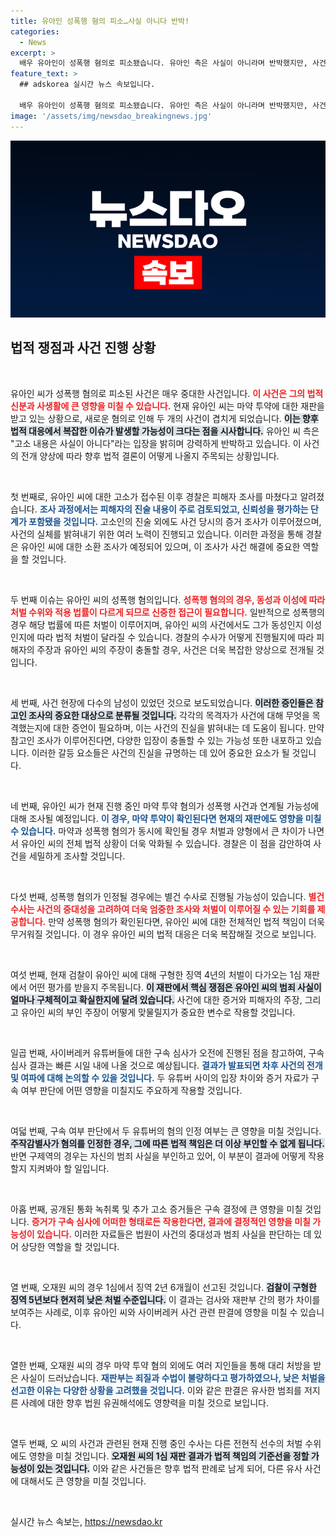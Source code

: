 ```yaml
---
title: 유아인 성폭행 혐의 피소…사실 아니다 반박!
categories:
  - News
excerpt: >
  배우 유아인이 성폭행 혐의로 피소됐습니다. 유아인 측은 사실이 아니라며 반박했지만, 사건의 진실은 어떻게 밝혀질지 주목됩니다. 사이버레커 유튜버들에 대한 구속 심사도 진행 중, 이들의 운명이 어떤 결과로 이어질지 궁금증을 자아냅니다.
feature_text: >
  ## adskorea 실시간 뉴스 속보입니다.

  배우 유아인이 성폭행 혐의로 피소됐습니다. 유아인 측은 사실이 아니라며 반박했지만, 사건의 진실은 어떻게 밝혀질지 주목됩니다. 사이버레커 유튜버들에 대한 구속 심사도 진행 중, 이들의 운명이 어떤 결과로 이어질지 궁금증을 자아냅니다.
image: '/assets/img/newsdao_breakingnews.jpg'
---
```


<p><img src="/assets/img/newsdao_breakingnews.jpg" alt="adskorea 속보" /></p>

<h2 data-ke-size="size26">법적 쟁점과 사건 진행 상황</h2>

<p data-ke-size="size16">&nbsp;</p>

<p>유아인 씨가 성폭행 혐의로 피소된 사건은 매우 중대한 사건입니다. <b><span style="color: #ee2323;">이 사건은 그의 법적 신분과 사생활에 큰 영향을 미칠 수 있습니다.</span></b> 현재 유아인 씨는 마약 투약에 대한 재판을 받고 있는 상황으로, 새로운 혐의로 인해 두 개의 사건이 겹치게 되었습니다. <b><span style="background-color: #21538527;">이는 향후 법적 대응에서 복잡한 이슈가 발생할 가능성이 크다는 점을 시사합니다.</span></b> 유아인 씨 측은 "고소 내용은 사실이 아니다"라는 입장을 밝히며 강력하게 반박하고 있습니다. 이 사건의 전개 양상에 따라 향후 법적 결론이 어떻게 나올지 주목되는 상황입니다.</p>

<p data-ke-size="size16">&nbsp;</p>

<p>첫 번째로, 유아인 씨에 대한 고소가 접수된 이후 경찰은 피해자 조사를 마쳤다고 알려졌습니다. <b><span style="color: #1a5490;">조사 과정에서는 피해자의 진술 내용이 주로 검토되었고, 신뢰성을 평가하는 단계가 포함됐을 것입니다.</span></b> 고소인의 진술 외에도 사건 당시의 증거 조사가 이루어졌으며, 사건의 실체를 밝혀내기 위한 여러 노력이 진행되고 있습니다. 이러한 과정을 통해 경찰은 유아인 씨에 대한 소환 조사가 예정되어 있으며, 이 조사가 사건 해결에 중요한 역할을 할 것입니다.</p>

<p data-ke-size="size16">&nbsp;</p>

<p>두 번째 이슈는 유아인 씨의 성폭행 혐의입니다. <b><span style="color: #ee2323;">성폭행 혐의의 경우, 동성과 이성에 따라 처벌 수위와 적용 법률이 다르게 되므로 신중한 접근이 필요합니다.</span></b> 일반적으로 성폭행의 경우 해당 법률에 따른 처벌이 이루어지며, 유아인 씨의 사건에서도 그가 동성인지 이성인지에 따라 법적 처벌이 달라질 수 있습니다. 경찰의 수사가 어떻게 진행될지에 따라 피해자의 주장과 유아인 씨의 주장이 충돌할 경우, 사건은 더욱 복잡한 양상으로 전개될 것입니다.</p>

<p data-ke-size="size16">&nbsp;</p>

<p>세 번째, 사건 현장에 다수의 남성이 있었던 것으로 보도되었습니다. <b><span style="background-color: #21538527;">이러한 증인들은 참고인 조사의 중요한 대상으로 분류될 것입니다.</span></b> 각각의 목격자가 사건에 대해 무엇을 목격했는지에 대한 증언이 필요하며, 이는 사건의 진실을 밝혀내는 데 도움이 됩니다. 만약 참고인 조사가 이루어진다면, 다양한 입장이 충돌할 수 있는 가능성 또한 내포하고 있습니다. 이러한 갈등 요소들은 사건의 진실을 규명하는 데 있어 중요한 요소가 될 것입니다.</p>

<p data-ke-size="size16">&nbsp;</p>

<p>네 번째, 유아인 씨가 현재 진행 중인 마약 투약 혐의가 성폭행 사건과 연계될 가능성에 대해 조사될 예정입니다. <b><span style="color: #1a5490;">이 경우, 마약 투약이 확인된다면 현재의 재판에도 영향을 미칠 수 있습니다.</span></b> 마약과 성폭행 혐의가 동시에 확인될 경우 처벌과 양형에서 큰 차이가 나면서 유아인 씨의 전체 법적 상황이 더욱 악화될 수 있습니다. 경찰은 이 점을 감안하여 사건을 세밀하게 조사할 것입니다.</p>

<p data-ke-size="size16">&nbsp;</p>

<p>다섯 번째, 성폭행 혐의가 인정될 경우에는 별건 수사로 진행될 가능성이 있습니다. <b><span style="color: #ee2323;">별건 수사는 사건의 중대성을 고려하여 더욱 엄중한 조사와 처벌이 이루어질 수 있는 기회를 제공합니다.</span></b> 만약 성폭행 혐의가 확인된다면, 유아인 씨에 대한 전체적인 법적 책임이 더욱 무거워질 것입니다. 이 경우 유아인 씨의 법적 대응은 더욱 복잡해질 것으로 보입니다.</p>

<p data-ke-size="size16">&nbsp;</p>

<p>여섯 번째, 현재 검찰이 유아인 씨에 대해 구형한 징역 4년의 처벌이 다가오는 1심 재판에서 어떤 평가를 받을지 주목됩니다. <b><span style="background-color: #21538527;">이 재판에서 핵심 쟁점은 유아인 씨의 범죄 사실이 얼마나 구체적이고 확실한지에 달려 있습니다.</span></b> 사건에 대한 증거와 피해자의 주장, 그리고 유아인 씨의 부인 주장이 어떻게 맞물릴지가 중요한 변수로 작용할 것입니다.</p>

<p data-ke-size="size16">&nbsp;</p>

<p>일곱 번째, 사이버레커 유튜버들에 대한 구속 심사가 오전에 진행된 점을 참고하여, 구속 심사 결과는 빠른 시일 내에 나올 것으로 예상됩니다. <b><span style="color: #1a5490;">결과가 발표되면 차후 사건의 전개 및 여파에 대해 논의할 수 있을 것입니다.</span></b> 두 유튜버 사이의 입장 차이와 증거 자료가 구속 여부 판단에 어떤 영향을 미칠지도 주요하게 작용할 것입니다.</p>

<p data-ke-size="size16">&nbsp;</p>

<p>여덟 번째, 구속 여부 판단에서 두 유튜버의 혐의 인정 여부는 큰 영향을 미칠 것입니다. <b><span style="background-color: #21538527;">주작감별사가 혐의를 인정한 경우, 그에 따른 법적 책임은 더 이상 부인할 수 없게 됩니다.</span></b> 반면 구제역의 경우는 자신의 범죄 사실을 부인하고 있어, 이 부분이 결과에 어떻게 작용할지 지켜봐야 할 일입니다.</p>

<p data-ke-size="size16">&nbsp;</p>

<p>아홉 번째, 공개된 통화 녹취록 및 추가 고소 증거들은 구속 결정에 큰 영향을 미칠 것입니다. <b><span style="color: #ee2323;">증거가 구속 심사에 어떠한 형태로든 작용한다면, 결과에 결정적인 영향을 미칠 가능성이 있습니다.</span></b> 이러한 자료들은 법원이 사건의 중대성과 범죄 사실을 판단하는 데 있어 상당한 역할을 할 것입니다.</p>

<p data-ke-size="size16">&nbsp;</p>

<p>열 번째, 오재원 씨의 경우 1심에서 징역 2년 6개월이 선고된 것입니다. <b><span style="background-color: #21538527;">검찰이 구형한 징역 5년보다 현저히 낮은 처벌 수준입니다.</span></b> 이 결과는 검사와 재판부 간의 평가 차이를 보여주는 사례로, 이후 유아인 씨와 사이버레커 사건 관련 판결에 영향을 미칠 수 있습니다.</p>

<p data-ke-size="size16">&nbsp;</p>

<p>열한 번째, 오재원 씨의 경우 마약 투약 혐의 외에도 여러 지인들을 통해 대리 처방을 받은 사실이 드러났습니다. <b><span style="color: #1a5490;">재판부는 죄질과 수법이 불량하다고 평가하였으나, 낮은 처벌을 선고한 이유는 다양한 상황을 고려했을 것입니다.</span></b> 이와 같은 판결은 유사한 범죄를 저지른 사례에 대한 향후 법원 유권해석에도 영향력을 미칠 것으로 보입니다.</p>

<p data-ke-size="size16">&nbsp;</p>

<p>열두 번째, 오 씨의 사건과 관련된 현재 진행 중인 수사는 다른 전현직 선수의 처벌 수위에도 영향을 미칠 것입니다. <b><span style="background-color: #21538527;">오재원 씨의 1심 재판 결과가 법적 책임의 기준선을 정할 가능성이 있는 것입니다.</span></b> 이와 같은 사건들은 향후 법적 판례로 남게 되어, 다른 유사 사건에 대해서도 큰 영향을 미칠 것입니다.</p>

<p data-ke-size="size16">&nbsp;</p>
실시간 뉴스 속보는, <a href="https://newsdao.kr" rel="dofollow">https://newsdao.kr</a>


